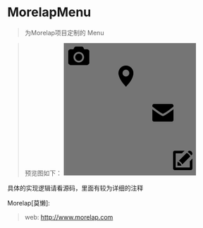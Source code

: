 MorelapMenu
===========

>为Morelap项目定制的 Menu

>预览图如下：
![image](./preview.png)


具体的实现逻辑请看源码，里面有较为详细的注释

Morelap[莫懒]:

>web: http://www.morelap.com
